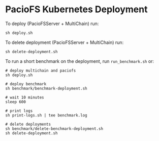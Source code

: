 # PacioFS Kubernetes Deployment

To deploy (PacioFSServer + MultiChain) run:
```
sh deploy.sh
```

To delete deployment (PacioFSServer + MultiChain) run:
```
sh delete-deployment.sh
```

To run a short benchmark on the deployment, run `run_benchmark.sh` or:
```
# deploy multichain and paciofs
sh deploy.sh

# deploy benchmark
sh benchmark/benchmark-deployment.sh

# wait 10 minutes
sleep 600

# print logs
sh print-logs.sh | tee benchmark.log

# delete deployments
sh benchmark/delete-benchmark-deployment.sh
sh delete-deployment.sh
```
